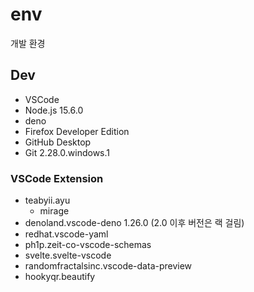 # env
개발 환경
## Dev
- VSCode
- Node.js 15.6.0
- deno
- Firefox Developer Edition
- GitHub Desktop
- Git 2.28.0.windows.1

### VSCode Extension
- teabyii.ayu
  - mirage
- denoland.vscode-deno 1.26.0 (2.0 이후 버전은 랙 걸림)
- redhat.vscode-yaml
- ph1p.zeit-co-vscode-schemas
- svelte.svelte-vscode
- randomfractalsinc.vscode-data-preview
- hookyqr.beautify
